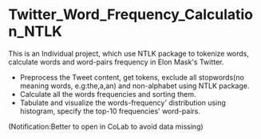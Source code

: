 # Twitter_Word_Frequency_Calculation_NTLK
This is an Individual project, which use NTLK package to tokenize words, calculate words and word-pairs frequency in Elon Mask's Twitter.

* Preprocess the Tweet content, get tokens, exclude all stopwords(no meaning words, e.g:the,a,an) and non-alphabet using NTLK package.
* Calculate all the words frequencies and sorting them.
* Tabulate and visualize the words-frequency' distribution using histogram, specify the top-10 frequencies' word-pairs.

(Notification:Better to open in CoLab to avoid data missing)
